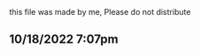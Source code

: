<DOCTYPE>
<head> this file was made by me, Please do not distribute</head>
<h2>10/18/2022 7:07pm </h2>
